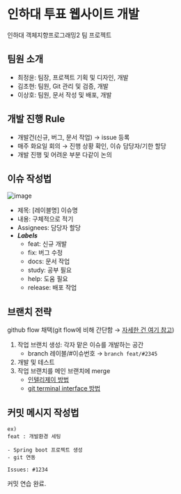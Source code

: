# 인하대 투표 웹사이트 개발
인하대 객체지향프로그래밍2 팀 프로젝트

## 팀원 소개
- 최정윤: 팀장, 프로젝트 기획 및 디자인, 개발
- 김초현: 팀원, Git 관리 및 검증, 개발
- 이상호: 팀원, 문서 작성 및 배포, 개발

## 개발 진행 Rule
- 개발건(신규, 버그, 문서 작업) → issue 등록
- 매주 화요일 회의 → 진행 상황 확인, 이슈 담당자/기한 할당
- 개발 진행 및 어려운 부분 다같이 논의

## 이슈 작성법
![image](https://user-images.githubusercontent.com/45556262/225898492-2f623fc5-0bf8-4a1f-ae2a-dfc0f6b22e45.png)
- 제목: [레이블명] 이슈명
- 내용: 구체적으로 적기
- Assignees: 담당자 할당
- ***Labels***
    - feat: 신규 개발
    - fix: 버그 수정
    - docs: 문서 작업
    - study: 공부 필요
    - help: 도움 필요
    - release: 배포 작업

## 브랜치 전략
github flow 채택(git flow에 비해 간단함 → [자세한 건 여기 참고](https://inpa.tistory.com/entry/GIT-%E2%9A%A1%EF%B8%8F-github-flow-git-flow-%F0%9F%93%88-%EB%B8%8C%EB%9E%9C%EC%B9%98-%EC%A0%84%EB%9E%B5))
1. 작업 브랜치 생성: 각자 맡은 이슈를 개발하는 공간
    - branch 레이블/#이슈번호 → `branch feat/#2345`
2. 개발 및 테스트
3. 작업 브랜치를 메인 브랜치에 merge
    - [인텔리제이 방법](https://code-algo.tistory.com/39)
    - [git terminal interface 방법](https://uang.tistory.com/9)

## 커밋 메시지 작성법
```
ex)
feat : 개발환경 세팅

- Spring boot 프로젝트 생성
- git 연동

Issues: #1234
```

커밋 연습 완료.